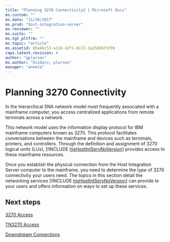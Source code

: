 ```yaml
---
title: "Planning 3270 Connectivity2 | Microsoft Docs"
ms.custom: ""
ms.date: "11/30/2017"
ms.prod: "host-integration-server"
ms.reviewer: ""
ms.suite: ""
ms.tgt_pltfrm: ""
ms.topic: "article"
ms.assetid: 65e4bc53-a118-42f1-8172-3a2580b73799
caps.latest.revision: 4
author: "gplarsen"
ms.author: "hisdocs; plarsen"
manager: "anneta"
---
```

# Planning 3270 Connectivity
In the hierarchical SNA network model most frequently associated with a mainframe computer, you access centralized applications from remote terminals across a network.  
  
 This network model uses the information display protocol for IBM mainframe computers known as 3270. This protocol facilitates conversations between the mainframe and devices such as terminals, printers, and controllers. Through the definition and assignment of 3270 logical units (LUs), [!INCLUDE [hisHostIntServNoVersion](../includes/hishostintservnoversion-md.md)] provides access to these mainframe resources.  
  
 Once you establish the physical connection from the Host Integration Server computer to the mainframe, you need to determine the type of 3270 connectivity your users need. The topics in this section detail the networking services [!INCLUDE [hisHostIntServNoVersion](../includes/hishostintservnoversion-md.md)] can provide to your users and offers information on ways to set up these services.  
  
## Next steps
 [3270 Access](../core/3270-access2.md)  
  
 [TN3270 Access](../core/tn3270-access2.md)  
  
 [Downstream Connections](../core/downstream-connections2.md)  
  
